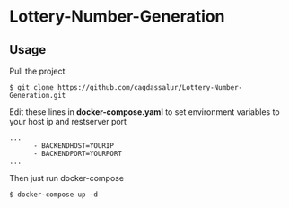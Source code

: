 # Lottery-Number-Generation


## Usage

Pull the project

```
$ git clone https://github.com/cagdassalur/Lottery-Number-Generation.git
```

Edit these lines in __docker-compose.yaml__ to set environment variables to your host ip and restserver port

```
...
      - BACKENDHOST=YOURIP
      - BACKENDPORT=YOURPORT
...
```

Then just run docker-compose

```
$ docker-compose up -d
```
